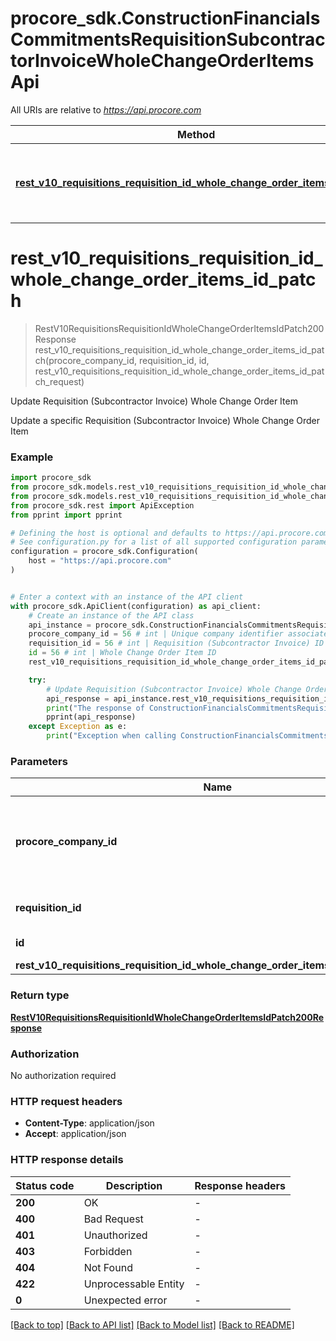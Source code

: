 # procore_sdk.ConstructionFinancialsCommitmentsRequisitionSubcontractorInvoiceWholeChangeOrderItemsApi

All URIs are relative to *https://api.procore.com*

Method | HTTP request | Description
------------- | ------------- | -------------
[**rest_v10_requisitions_requisition_id_whole_change_order_items_id_patch**](ConstructionFinancialsCommitmentsRequisitionSubcontractorInvoiceWholeChangeOrderItemsApi.md#rest_v10_requisitions_requisition_id_whole_change_order_items_id_patch) | **PATCH** /rest/v1.0/requisitions/{requisition_id}/whole_change_order_items/{id} | Update Requisition (Subcontractor Invoice) Whole Change Order Item


# **rest_v10_requisitions_requisition_id_whole_change_order_items_id_patch**
> RestV10RequisitionsRequisitionIdWholeChangeOrderItemsIdPatch200Response rest_v10_requisitions_requisition_id_whole_change_order_items_id_patch(procore_company_id, requisition_id, id, rest_v10_requisitions_requisition_id_whole_change_order_items_id_patch_request)

Update Requisition (Subcontractor Invoice) Whole Change Order Item

Update a specific Requisition (Subcontractor Invoice) Whole Change Order Item

### Example


```python
import procore_sdk
from procore_sdk.models.rest_v10_requisitions_requisition_id_whole_change_order_items_id_patch200_response import RestV10RequisitionsRequisitionIdWholeChangeOrderItemsIdPatch200Response
from procore_sdk.models.rest_v10_requisitions_requisition_id_whole_change_order_items_id_patch_request import RestV10RequisitionsRequisitionIdWholeChangeOrderItemsIdPatchRequest
from procore_sdk.rest import ApiException
from pprint import pprint

# Defining the host is optional and defaults to https://api.procore.com
# See configuration.py for a list of all supported configuration parameters.
configuration = procore_sdk.Configuration(
    host = "https://api.procore.com"
)


# Enter a context with an instance of the API client
with procore_sdk.ApiClient(configuration) as api_client:
    # Create an instance of the API class
    api_instance = procore_sdk.ConstructionFinancialsCommitmentsRequisitionSubcontractorInvoiceWholeChangeOrderItemsApi(api_client)
    procore_company_id = 56 # int | Unique company identifier associated with the Procore User Account.
    requisition_id = 56 # int | Requisition (Subcontractor Invoice) ID
    id = 56 # int | Whole Change Order Item ID
    rest_v10_requisitions_requisition_id_whole_change_order_items_id_patch_request = procore_sdk.RestV10RequisitionsRequisitionIdWholeChangeOrderItemsIdPatchRequest() # RestV10RequisitionsRequisitionIdWholeChangeOrderItemsIdPatchRequest | 

    try:
        # Update Requisition (Subcontractor Invoice) Whole Change Order Item
        api_response = api_instance.rest_v10_requisitions_requisition_id_whole_change_order_items_id_patch(procore_company_id, requisition_id, id, rest_v10_requisitions_requisition_id_whole_change_order_items_id_patch_request)
        print("The response of ConstructionFinancialsCommitmentsRequisitionSubcontractorInvoiceWholeChangeOrderItemsApi->rest_v10_requisitions_requisition_id_whole_change_order_items_id_patch:\n")
        pprint(api_response)
    except Exception as e:
        print("Exception when calling ConstructionFinancialsCommitmentsRequisitionSubcontractorInvoiceWholeChangeOrderItemsApi->rest_v10_requisitions_requisition_id_whole_change_order_items_id_patch: %s\n" % e)
```



### Parameters


Name | Type | Description  | Notes
------------- | ------------- | ------------- | -------------
 **procore_company_id** | **int**| Unique company identifier associated with the Procore User Account. | 
 **requisition_id** | **int**| Requisition (Subcontractor Invoice) ID | 
 **id** | **int**| Whole Change Order Item ID | 
 **rest_v10_requisitions_requisition_id_whole_change_order_items_id_patch_request** | [**RestV10RequisitionsRequisitionIdWholeChangeOrderItemsIdPatchRequest**](RestV10RequisitionsRequisitionIdWholeChangeOrderItemsIdPatchRequest.md)|  | 

### Return type

[**RestV10RequisitionsRequisitionIdWholeChangeOrderItemsIdPatch200Response**](RestV10RequisitionsRequisitionIdWholeChangeOrderItemsIdPatch200Response.md)

### Authorization

No authorization required

### HTTP request headers

 - **Content-Type**: application/json
 - **Accept**: application/json

### HTTP response details

| Status code | Description | Response headers |
|-------------|-------------|------------------|
**200** | OK |  -  |
**400** | Bad Request |  -  |
**401** | Unauthorized |  -  |
**403** | Forbidden |  -  |
**404** | Not Found |  -  |
**422** | Unprocessable Entity |  -  |
**0** | Unexpected error |  -  |

[[Back to top]](#) [[Back to API list]](../README.md#documentation-for-api-endpoints) [[Back to Model list]](../README.md#documentation-for-models) [[Back to README]](../README.md)

